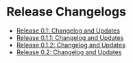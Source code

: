 Release Changelogs
==================

-   [Release 0.1: Changelog and
    Updates](updateschangeson0.1.html "updateschangeson0.1")
-   [Release 0.1.1: Changelog and
    Updates](changesrelease0.1.1.html "changesrelease0.1.1")
-   [Release 0.1.2: Changelog and
    Updates](changesrelease0.1.2.html "changesrelease0.1.2")
-   [Release 0.2: Changelog and
    Updates](changesrelease0.2.html "changesrelease0.2")

